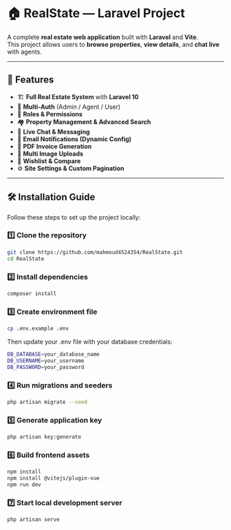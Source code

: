 # 🏠 RealState — Laravel Project

A complete **real estate web application** built with **Laravel** and **Vite**.  
This project allows users to **browse properties**, **view details**, and **chat live** with agents.

---

## 🚀 Features

- 🏗️ **Full Real Estate System** with **Laravel 10**
- 👥 **Multi-Auth** (Admin / Agent / User)
- 🔐 **Roles & Permissions**
- 🏘️ **Property Management & Advanced Search**
- 💬 **Live Chat & Messaging**
- 💌 **Email Notifications (Dynamic Config)**
- 🧾 **PDF Invoice Generation**
- 📁 **Multi Image Uploads**
- 💼 **Wishlist & Compare**
- ⚙️ **Site Settings & Custom Pagination**

---

## 🛠️ Installation Guide

Follow these steps to set up the project locally:

### 1️⃣ Clone the repository
```bash
git clone https://github.com/mahmoud4524354/RealState.git
cd RealState
```
### 2️⃣ Install dependencies
```bash
composer install
```
### 3️⃣ Create environment file
```bash
cp .env.example .env
````
Then update your .env file with your database credentials:
```bash
DB_DATABASE=your_database_name
DB_USERNAME=your_username
DB_PASSWORD=your_password
```

### 4️⃣ Run migrations and seeders
```bash
php artisan migrate --seed
```

### 5️⃣ Generate application key
```bash
php artisan key:generate
```

### 6️⃣ Build frontend assets
```bash
npm install
npm install @vitejs/plugin-vue
npm run dev
```
### 7️⃣ Start local development server
```bash
php artisan serve
```
